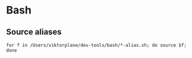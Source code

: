 # Bash

## Source aliases

```
for f in /Users/viktorplane/dev-tools/bash/*-alias.sh; do source $f; done
```
